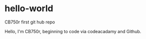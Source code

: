 # hello-world
CB750r first git hub repo

Hello, I'm CB750r, beginning to code via codeacadamy and Github. 
